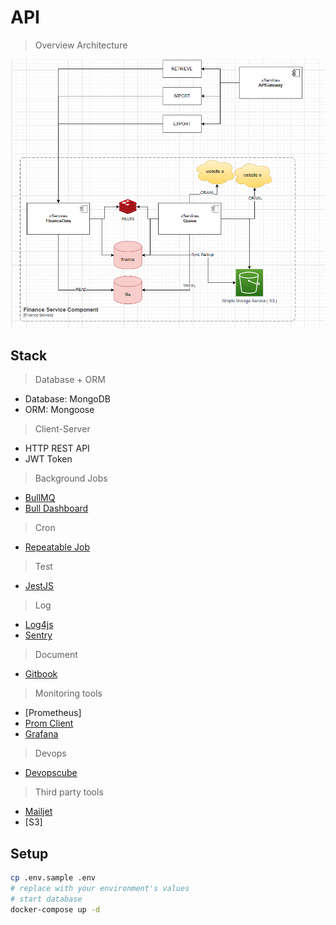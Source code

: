 # API

> Overview Architecture

![Overview](./documents/overview.PNG)

## Stack

> Database + ORM

- Database: MongoDB
- ORM: Mongoose

> Client-Server

- HTTP REST API
- JWT Token

> Background Jobs

- [BullMQ](https://docs.bullmq.io/)
- [Bull Dashboard](https://github.com/felixmosh/bull-board)

> Cron

- [Repeatable Job](https://docs.bullmq.io/guide/jobs/repeatable)

> Test

- [JestJS](https://jestjs.io/docs/tutorial-async)

> Log

- [Log4js](https://www.npmjs.com/package/log4js)
- [Sentry](https://sentry.io/)

> Document

- [Gitbook](https://www.gitbook.com/)

> Monitoring tools

- [Prometheus]
- [Prom Client](https://www.npmjs.com/package/prom-client)
- [Grafana](https://grafana.com/oss/prometheus/exporters/nodejs-exporter/?tab=installation#introduction)

> Devops

- [Devopscube](https://devopscube.com/)

> Third party tools

- [Mailjet](https://app.mailjet.com/dashboard)
- [S3]

## Setup

```bash
cp .env.sample .env
# replace with your environment's values
# start database
docker-compose up -d
```

```bash

```
